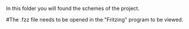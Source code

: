 In this folder you will found the schemes of the project.

#The .fzz file needs to be opened in the "Fritzing" program to be viewed.
